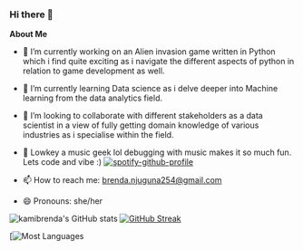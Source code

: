 ### Hi there 👋




**About Me**

- 🔭 I’m currently working on an Alien invasion game written in Python which i find quite exciting as i navigate the different aspects of python in relation to game development as well.
  
- 🌱 I’m currently learning Data science as i delve deeper into Machine learning from the data analytics field.
  
- 👯 I’m looking to collaborate with different stakeholders as a data scientist in a view of fully getting domain knowledge of various industries as i specialise within the field.
  
- 💬 Lowkey a music geek lol debugging with music makes it so much fun. Lets code and vibe :)
  [![spotify-github-profile](https://spotify-github-profile.vercel.app/api/view?uid=2fy4k5qvd4neep7mkwhr1zq7r&cover_image=true&theme=default&show_offline=false&background_color=121212&interchange=true)](https://github.com/kittinan/spotify-github-profile)
  
- 📫 How to reach me: brenda.njuguna254@gmail.com
  
- 😄 Pronouns: she/her
  



![kamibrenda's GitHub stats](https://github-readme-stats.vercel.app/api?username=kamibrenda&show_icons=true&theme=tokyonight)
[![GitHub Streak](https://github-readme-streak-stats.herokuapp.com/?user=kamibrenda&theme=tokyonight)](https://git.io/streak-stats)

[![Most Languages](https://github-readme-stats.anuraghazra1.vercel.app/api/top-langs/?username=kamibrenda&theme=tokyonight_border=true&no-bg=true&no-frame=true&langs_count=10)






